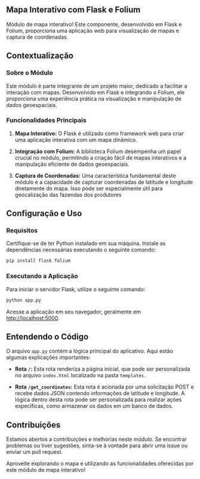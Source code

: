 ## Mapa Interativo com Flask e Folium

Módulo de mapa interativo! Este componente, desenvolvido em Flask e Folium, proporciona uma aplicação web para visualização de mapas e captura de coordenadas.

## Contextualização

### Sobre o Módulo
Este módulo é parte integrante de um projeto maior, dedicado a facilitar a interação com mapas. Desenvolvido em Flask e integrando o Folium, ele proporciona uma experiência prática na visualização e manipulação de dados geoespaciais.

### Funcionalidades Principais
1. **Mapa Interativo:** O Flask é utilizado como framework web para criar uma aplicação interativa com um mapa dinâmico.

2. **Integração com Folium:** A biblioteca Folium desempenha um papel crucial no módulo, permitindo a criação fácil de mapas interativos e a manipulação eficiente de dados geoespaciais.

3. **Captura de Coordenadas:** Uma característica fundamental deste módulo é a capacidade de capturar coordenadas de latitude e longitude diretamente do mapa. Isso pode ser especialmente útil para geocalização das fazendas dos produtores

## Configuração e Uso

### Requisitos
Certifique-se de ter Python instalado em sua máquina. Instale as dependências necessárias executando o seguinte comando:
```bash
pip install flask folium
```

### Executando a Aplicação
Para iniciar o servidor Flask, utilize o seguinte comando:
```bash
python app.py
```
Acesse a aplicação em seu navegador, geralmente em [http://localhost:5000](http://localhost:5000).

## Entendendo o Código
O arquivo `app.py` contém a lógica principal do aplicativo. Aqui estão algumas explicações importantes:

- **Rota `/`:** Esta rota renderiza a página inicial, que pode ser personalizada no arquivo `index.html` localizado na pasta `templates`.

- **Rota `/get_coordinates`:** Esta rota é acionada por uma solicitação POST e recebe dados JSON contendo informações de latitude e longitude. A lógica dentro desta rota pode ser personalizada para realizar ações específicas, como armazenar os dados em um banco de dados.

## Contribuições
Estamos abertos a contribuições e melhorias neste módulo. Se encontrar problemas ou tiver sugestões, sinta-se à vontade para abrir uma issue ou enviar um pull request.

Aproveite explorando o mapa e utilizando as funcionalidades oferecidas por este módulo de mapa interativo!
